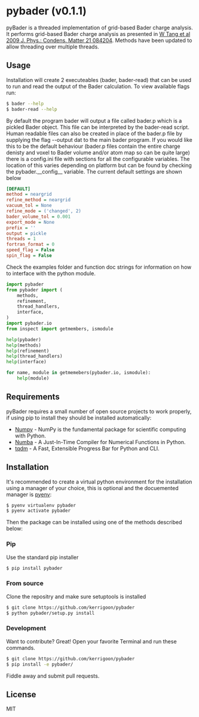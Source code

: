 # pybader (v0.1.1)

pyBader is a threaded implementation of grid-based Bader charge analysis. It performs grid-based Bader charge analysis as presented in [W Tang et al 2009 J. Phys.: Condens. Matter 21 084204]. Methods have been updated to allow threading over multiple threads.

## Usage

Installation will create 2 executeables (bader, bader-read) that can be used to run and read the output of the Bader calculation. To view available flags run:

```sh
$ bader --help
$ bader-read --help
```

By default the program bader will output a file called bader.p which is a pickled Bader object. This file can be interpreted by the bader-read script. Human readable files can also be created in place of the bader.p file by supplying the flag --output dat to the main bader program. If you would like this to be the default behaviour (bader.p files contain the entire charge denisty and voxel to Bader volume and/or atom map so can be quite large) there is a config.ini file with sections for all the configurable variables. The location of this varies depending on platform but can be found by checking the pybader.\_\_config\_\_ variable. The current default settings are shown below
```ini
[DEFAULT]
method = neargrid
refine_method = neargrid
vacuum_tol = None
refine_mode = ('changed', 2)
bader_volume_tol = 0.001
export_mode = None
prefix = ''
output = pickle
threads = 1
fortran_format = 0
speed_flag = False
spin_flag = False
```

Check the examples folder and function doc strings for information on how to interface with the python module.

```python
import pybader
from pybader import (
    methods,
    refinement,
    thread_handlers,
    interface,
)
import pybader.io
from inspect import getmembers, ismodule

help(pybader)
help(methods)
help(refinement)
help(thread_handlers)
help(interface)

for name, module in getmemebers(pybader.io, ismodule):
    help(module)
```

## Requirements

pyBader requires a small number of open source projects to work properly, if using pip to install they should be installed automatically:

* [Numpy] - NumPy is the fundamental package for scientific computing with Python.
* [Numba] - A Just-In-Time Compiler for Numerical Functions in Python.
* [tqdm] - A Fast, Extensible Progress Bar for Python and CLI.

## Installation

It's recommended to create a virtual python environment for the installation using a manager of your choice, this is optional and the docuemented manager is [pyenv]:

```sh
$ pyenv virtualenv pybader
$ pyenv activate pybader
```
Then the package can be installed using one of the methods described below:

### Pip

Use the standard pip installer

```sh
$ pip install pybader
```

### From source

Clone the repositry and make sure setuptools is installed

```sh
$ git clone https://github.com/kerrigoon/pybader
$ python pybader/setup.py install
```

### Development

Want to contribute? Great!
Open your favorite Terminal and run these commands.

```sh
$ git clone https://github.com/kerrigoon/pybader
$ pip install -e pybader/
```

Fiddle away and submit pull requests.

## License

MIT

[//]: # (These are reference links used in the body of this note and get stripped out when the markdown processor does its job. There is no need to format nicely because it shouldn't be seen. Thanks SO - http://stackoverflow.com/questions/4823468/store-comments-in-markdown-syntax)


   [Numpy]: <https://numpy.org/>
   [Numba]: <https://numba.pydata.org/>
   [tqdm]: <https://tqdm.github.io/>
   [pyenv]: <https://https://github.com/pyenv/pyenv-virtualenv/>
   [W Tang et al 2009 J. Phys.: Condens. Matter 21 084204]: <https://doi.org/10.1088/0953-8984/21/8/084204>


